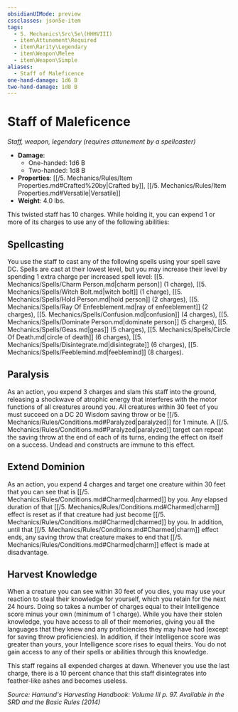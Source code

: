 ```yaml
---
obsidianUIMode: preview
cssclasses: json5e-item
tags:
  - 5. Mechanics\Src\5e\(HHHVIII)
  - item\Attunement\Required
  - item\Rarity\Legendary
  - item\Weapon\Melee
  - item\Weapon\Simple
aliases:
  - Staff of Maleficence
one-hand-damage: 1d6 B
two-hand-damage: 1d8 B
---
```

# Staff of Maleficence
*Staff, weapon, legendary (requires attunement by a spellcaster)*  

- **Damage**:
  - One-handed: 1d6 B
  - Two-handed: 1d8 B
- **Properties**: [[/5. Mechanics/Rules/Item Properties.md#Crafted%20by\|Crafted by]], [[/5. Mechanics/Rules/Item Properties.md#Versatile\|Versatile]]
- **Weight**: 4.0 lbs.

This twisted staff has 10 charges. While holding it, you can expend 1 or more of its charges to use any of the following abilities:

## Spellcasting

You use the staff to cast any of the following spells using your spell save DC. Spells are cast at their lowest level, but you may increase their level by spending 1 extra charge per increased spell level: [[5. Mechanics/Spells/Charm Person.md\|charm person]] (1 charge), [[5. Mechanics/Spells/Witch Bolt.md\|witch bolt]] (1 charge), [[5. Mechanics/Spells/Hold Person.md\|hold person]] (2 charges), [[5. Mechanics/Spells/Ray Of Enfeeblement.md\|ray of enfeeblement]] (2 charges), [[5. Mechanics/Spells/Confusion.md\|confusion]] (4 charges), [[5. Mechanics/Spells/Dominate Person.md\|dominate person]] (5 charges), [[5. Mechanics/Spells/Geas.md\|geas]] (5 charges), [[5. Mechanics/Spells/Circle Of Death.md\|circle of death]] (6 charges), [[5. Mechanics/Spells/Disintegrate.md\|disintegrate]] (6 charges), [[5. Mechanics/Spells/Feeblemind.md\|feeblemind]] (8 charges).

## Paralysis

As an action, you expend 3 charges and slam this staff into the ground, releasing a shockwave of atrophic energy that interferes with the motor functions of all creatures around you. All creatures within 30 feet of you must succeed on a DC 20 Wisdom saving throw or be [[/5. Mechanics/Rules/Conditions.md#Paralyzed\|paralyzed]] for 1 minute. A [[/5. Mechanics/Rules/Conditions.md#Paralyzed\|paralyzed]] target can repeat the saving throw at the end of each of its turns, ending the effect on itself on a success. Undead and constructs are immune to this effect.

## Extend Dominion

As an action, you expend 4 charges and target one creature within 30 feet that you can see that is [[/5. Mechanics/Rules/Conditions.md#Charmed\|charmed]] by you. Any elapsed duration of that [[/5. Mechanics/Rules/Conditions.md#Charmed\|charm]] effect is reset as if that creature had just become [[/5. Mechanics/Rules/Conditions.md#Charmed\|charmed]] by you. In addition, until that [[/5. Mechanics/Rules/Conditions.md#Charmed\|charm]] effect ends, any saving throw that creature makes to end that [[/5. Mechanics/Rules/Conditions.md#Charmed\|charm]] effect is made at disadvantage.

## Harvest Knowledge

When a creature you can see within 30 feet of you dies, you may use your reaction to steal their knowledge for yourself, which you retain for the next 24 hours. Doing so takes a number of charges equal to their Intelligence score minus your own (minimum of 1 charge). While you have their stolen knowledge, you have access to all of their memories, giving you all the languages that they knew and any proficiencies they may have had (except for saving throw proficiencies). In addition, if their Intelligence score was greater than yours, your Intelligence score rises to equal theirs. You do not gain access to any of their spells or abilities through this knowledge.

This staff regains all expended charges at dawn. Whenever you use the last charge, there is a 10 percent chance that this staff disintegrates into feather-like ashes and becomes useless.

*Source: Hamund's Harvesting Handbook: Volume III p. 97. Available in the <span title='Systems Reference Document (5.1)'>SRD</span> and the Basic Rules (2014)*
